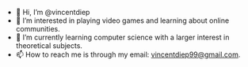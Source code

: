 - 👋 Hi, I’m @vincentdiep
- 👀 I’m interested in playing video games and learning about online communities.
- 🌱 I’m currently learning computer science with a larger interest in theoretical subjects.
- 📫 How to reach me is through my email: vincentdiep99@gmail.com.

<!---
vincentdiep/vincentdiep is a ✨ special ✨ repository because its `README.md` (this file) appears on your GitHub profile.
You can click the Preview link to take a look at your changes.
--->
